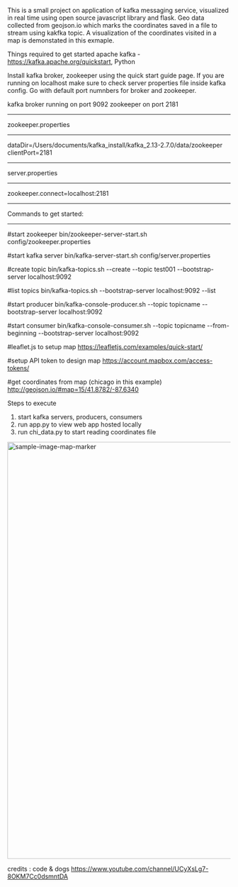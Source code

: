 This is a small project on application of kafka messaging service, visualized in real time using open source javascript library and flask. Geo data collected from geojson.io which marks the coordinates saved in a file to stream using kakfka topic. A visualization of the coordinates visited in a map is demonstated in this exmaple.

Things required to get started apache kafka -  https://kafka.apache.org/quickstart, Python

Install kafka broker, zookeeper using the quick start guide page.
If you are running on localhost make sure to check server properties file inside kafka config. Go with default port numnbers for broker and zookeeper.

kafka broker running on port 9092
zookeeper on port 2181

****************************
zookeeper.properties
****************************
dataDir=/Users/documents/kafka_install/kafka_2.13-2.7.0/data/zookeeper
clientPort=2181

****************************
server.properties
****************************
zookeeper.connect=localhost:2181

****************************
Commands to get started:
****************************

#start zookeeper
bin/zookeeper-server-start.sh config/zookeeper.properties

#start kafka server
bin/kafka-server-start.sh config/server.properties

#create topic
bin/kafka-topics.sh --create --topic test001 --bootstrap-server localhost:9092

#list topics
bin/kafka-topics.sh --bootstrap-server localhost:9092 --list

#start producer 
bin/kafka-console-producer.sh --topic topicname --bootstrap-server localhost:9092

#start consumer
bin/kafka-console-consumer.sh --topic topicname --from-beginning --bootstrap-server localhost:9092

#leaflet.js to setup map
https://leafletjs.com/examples/quick-start/

#setup API token to design map
https://account.mapbox.com/access-tokens/

#get coordinates from map (chicago in this example)
http://geojson.io/#map=15/41.8782/-87.6340 

Steps to execute
1. start kafka servers, producers, consumers
2. run app.py to view web app hosted locally
3. run chi_data.py to start reading coordinates file

<img width="940" alt="sample-image-map-marker" src="https://user-images.githubusercontent.com/42100918/111898981-6804bb00-89f7-11eb-8d3b-e8859d7d114f.png">





credits : code & dogs
https://www.youtube.com/channel/UCyXsLg7-8OKM7Cc0dsmntDA
